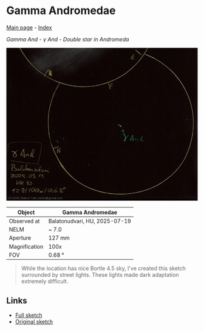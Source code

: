 # Gamma Andromedae

[Main page](../index.md) - [Index](../pages/obj_index.md)

_Gamma And_ - _γ And_ - _Double star in Andromeda_  

![Gamma Andromedae](../img/gamma-and-20250722.jpg)

Object | Gamma Andromedae
-|-
Observed at | Balatonudvari, HU, 2025-07-19
NELM | ~ 7.0
Aperture | 127 mm
Magnification | 100x
FOV | 0.68 °


> While the location has nice Bortle 4.5 sky, I've created
> this sketch surrounded by street lights. These lights made
> dark adaptation extremely difficult.

## Links

- [Full sketch](../img/m31-m32-gamma-and-20250722.jpg)
- [Original sketch](../scan/20250722_2.jpg)

